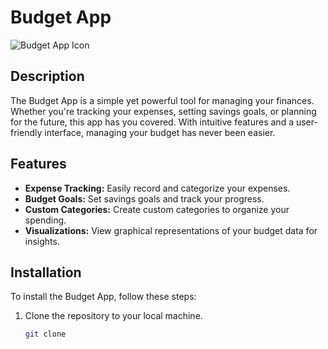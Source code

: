 # Budget App

![Budget App Icon](icon.png)

## Description

The Budget App is a simple yet powerful tool for managing your finances. Whether you're tracking your expenses, setting savings goals, or planning for the future, this app has you covered. With intuitive features and a user-friendly interface, managing your budget has never been easier.

## Features

- **Expense Tracking:** Easily record and categorize your expenses.
- **Budget Goals:** Set savings goals and track your progress.
- **Custom Categories:** Create custom categories to organize your spending.
- **Visualizations:** View graphical representations of your budget data for insights.

## Installation

To install the Budget App, follow these steps:

1. Clone the repository to your local machine.
   ```bash
   git clone 
